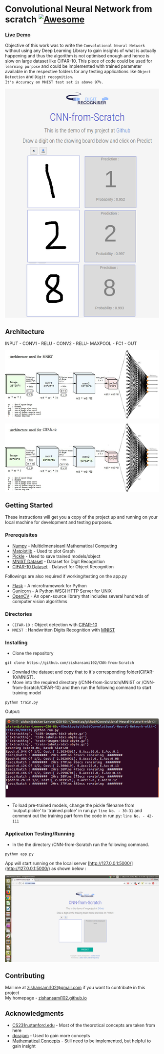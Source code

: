 # Convolutional Neural Network from scratch [![Awesome](https://cdn.rawgit.com/sindresorhus/awesome/d7305f38d29fed78fa85652e3a63e154dd8e8829/media/badge.svg)](http://cnndigits.pythonanywhere.com/)

### [Live Demo](http://cnndigits.pythonanywhere.com/) 

Objective of this work was to write the `Convolutional Neural Network` without using any Deep Learning Library to gain insights of what is actually happening and thus the algorithm is not optimised enough and hence is slow on large dataset like CIFAR-10.
This piece of code could be used for `learning purpose` and could be implemented with trained parameter available in the respective folders for any testing applications like `Object Detection` and `Digit recognition`.<br/>
`It's Accuracy on MNIST test set is above 97%.`


![alt text](images/main.png)


## Architecture

INPUT - CONV1 - RELU - CONV2 - RELU- MAXPOOL - FC1 - OUT

![alt text](images/archi_mnist.jpg)

![alt text](images/archi_cifar.jpg)


## Getting Started 

These instructions will get you a copy of the project up and running on your local machine for development and testing purposes.

### Prerequisites

* [Numpy](http://www.numpy.org/) - Multidimensioanl Mathematical Computing
* [Matplotlib](https://matplotlib.org/contents.html) - Used to plot Graph
* [Pickle](https://docs.python.org/3/library/pickle.html) - Used to save trained models/object
* [MNIST Dataset](http://yann.lecun.com/exdb/mnist/) - Dataset for Digit Recognition
* [CIFAR-10 Dataset](http://www.cs.toronto.edu/~kriz/cifar.html) - Dataset for Object Recognition

Followings are also required if working/testing on the app.py

* [Flask](http://flask.pocoo.org/) - A microframework for Python
* [Gunicorn](http://gunicorn.org/) - A Python WSGI HTTP Server for UNIX
* [OpenCV](https://docs.opencv.org/trunk/d2/de6/tutorial_py_setup_in_ubuntu.html) -  An open-source library that includes several hundreds of computer vision algorithms

### Directories

- `CIFAR-10 `: Object detection with [CIFAR-10](http://www.cs.toronto.edu/~kriz/cifar.html)
- `MNIST `: Handwritten Digits Recognition with [MNIST](http://yann.lecun.com/exdb/mnist/)



### Installing

* Clone the repository

```
git clone https://github.com/zishansami102/CNN-from-Scratch
```

* Downlad the dataset and copy that to it's corresponding folder(CIFAR-10/MNIST).
* Move into the required directory (/CNN-from-Scratch/MNIST or /CNN-from-Scratch/CIFAR-10) and then run the following command to start training model

```
python train.py
```

Output:

![alt text](images/training.png)


* To load pre-trained models, change the pickle filename from 'output.pickle' to 'trained.pickle' in run.py: `line No. - 30-31` and comment out the training part form the code in run.py: `line No. - 42-111`

### Application Testing/Running

* In the the directory /CNN-from-Scratch run the following command.

```
python app.py
```
App will start running on the local server [http://127.0.0.1:5000/](http://127.0.0.1:5000/) as shown below : 

![alt text](images/app_running.png)

## Contributing

Mail me at zishansami102@gmail.com if you want to contribute in this project <br/>
My homepage - [zishansami102.github.io](zishansami102.github.io)

## Acknowledgments

* [CS231n.stanford.edu](http://cs231n.stanford.edu/) - Most of the theorotical concepts are taken from here
* [dorajam](https://github.com/dorajam/Convolutional-Network) - Used to gain more concepts
* [Mathematical Concepts](http://www.jefkine.com/general/2016/09/05/backpropagation-in-convolutional-neural-networks/) - Still need to be implemented, but helpful to gain insight
